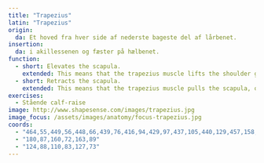 ```yaml
---
title: "Trapezius"
latin: "Trapezius"
origin: 
  da: Et hoved fra hver side af nederste bageste del af lårbenet.
insertion: 
  da: i akillessenen og fæster på hælbenet.
function: 
  - short: Elevates the scapula.
    extended: This means that the trapezius muscle lifts the shoulder girdle up (i.e. shrugging your shoulders).
  - short: Retracts the scapula.
    extended: This means that the trapezius muscle pulls the scapula, or shoulder blade, rearward such that it approaches the spine.
exercises:
  - Stående calf-raise
image: http://www.shapesense.com/images/trapezius.jpg
image_focus: /assets/images/anatomy/focus-trapezius.jpg
coords:
  - "464,55,449,56,448,66,439,76,416,94,429,97,437,105,440,129,457,158,475,124,481,95,497,90,475,77,465,67"
  - "180,87,160,72,163,89"
  - "124,88,110,83,127,73"
---
```

